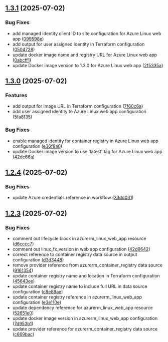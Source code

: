 ## [1.3.1](https://github.com/themagiccog/poc-modus-gitscm/compare/v1.3.0...v1.3.1) (2025-07-02)

### Bug Fixes

* add managed identity client ID to site configuration for Azure Linux web app ([099598e](https://github.com/themagiccog/poc-modus-gitscm/commit/099598ed43041f44402165362d48b8fdd5612660))
* add output for user assigned identity in Terraform configuration ([0504728](https://github.com/themagiccog/poc-modus-gitscm/commit/0504728e615226372f261310f3757d392a879d48))
* update docker image name and registry URL for Azure Linux web app ([0abcff1](https://github.com/themagiccog/poc-modus-gitscm/commit/0abcff1defa9bf342a77d8bb4cc0867737e7b511))
* update Docker image version to 1.3.0 for Azure Linux web app ([2f5335a](https://github.com/themagiccog/poc-modus-gitscm/commit/2f5335a24e037aade257e01c13e359488bb6b2d7))

## [1.3.0](https://github.com/themagiccog/poc-modus-gitscm/compare/v1.2.4...v1.3.0) (2025-07-02)

### Features

* add output for image URL in Terraform configuration ([7f60c6a](https://github.com/themagiccog/poc-modus-gitscm/commit/7f60c6ac299a6f375d1d4f341d8ad70e5c003930))
* add user assigned identity to Azure Linux web app configuration ([5fa8f35](https://github.com/themagiccog/poc-modus-gitscm/commit/5fa8f359226ab243a485c77dddcea00cb7e40c08))

### Bug Fixes

* enable managed identity for container registry in Azure Linux web app configuration ([e36f8a0](https://github.com/themagiccog/poc-modus-gitscm/commit/e36f8a076c2c0fefd227105aac38d4fea6fec58e))
* update Docker image version to use 'latest' tag for Azure Linux web app ([42dc66a](https://github.com/themagiccog/poc-modus-gitscm/commit/42dc66a42ecd7f0a5fd3d0fda74c4e5993981cfc))

## [1.2.4](https://github.com/themagiccog/poc-modus-gitscm/compare/v1.2.3...v1.2.4) (2025-07-02)

### Bug Fixes

* update Azure credentials reference in workflow ([33dd031](https://github.com/themagiccog/poc-modus-gitscm/commit/33dd03189d9a2baba91fb1a29ce228d0b023ecc3))

## [1.2.3](https://github.com/themagiccog/poc-modus-gitscm/compare/v1.2.2...v1.2.3) (2025-07-02)

### Bug Fixes

* comment out lifecycle block in azurerm_linux_web_app resource ([d6cccc7](https://github.com/themagiccog/poc-modus-gitscm/commit/d6cccc7b711eeba9e2d9b7d828213c2a3e8b5d8f))
* comment out linux_fx_version in web app configuration ([42d8642](https://github.com/themagiccog/poc-modus-gitscm/commit/42d86426daf0267add78e42341f2c2bd0e1084c0))
* correct reference to container registry data source in output configuration ([d3d3448](https://github.com/themagiccog/poc-modus-gitscm/commit/d3d3448fbfd75d7be8585a51a69c143d1687693b))
* remove provider reference from azurerm_container_registry data source ([9161354](https://github.com/themagiccog/poc-modus-gitscm/commit/9161354605a8bba8a81504b4a0d78c6741815778))
* update container registry name and location in Terraform configuration ([45643ee](https://github.com/themagiccog/poc-modus-gitscm/commit/45643ee614e9313c1c255b038e05d2f7ce134764))
* update container registry name to include full URL in data source configuration ([c8e89ae](https://github.com/themagiccog/poc-modus-gitscm/commit/c8e89aed109ccb8bbdcfdc822d9b4305b008edd9))
* update container registry reference in azurerm_linux_web_app configuration ([e3e110e](https://github.com/themagiccog/poc-modus-gitscm/commit/e3e110e05bb476226423b57ad2650e0e11ec4124))
* update dependency reference for azurerm_linux_web_app resource ([52651e0](https://github.com/themagiccog/poc-modus-gitscm/commit/52651e092d8b9db3b981403d3c745992bb43ee10))
* update docker image version in azurerm_linux_web_app configuration ([7d953b1](https://github.com/themagiccog/poc-modus-gitscm/commit/7d953b195d7e5299afb2c30182d6872594b5f18e))
* update provider reference for azurerm_container_registry data source ([c669bac](https://github.com/themagiccog/poc-modus-gitscm/commit/c669bac716a762fdf3ec3984121807ee83457bd0))
